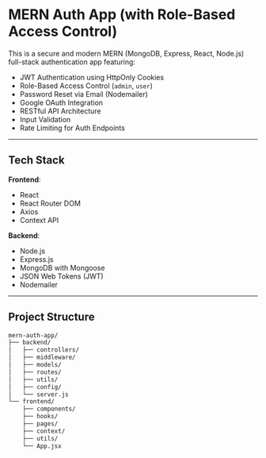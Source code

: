 # MERN Auth App (with Role-Based Access Control)

This is a secure and modern MERN (MongoDB, Express, React, Node.js) full-stack authentication app featuring:

-  JWT Authentication using HttpOnly Cookies
-  Role-Based Access Control (`admin`, `user`)
-  Password Reset via Email (Nodemailer)
-  Google OAuth Integration
-  RESTful API Architecture
-  Input Validation
-  Rate Limiting for Auth Endpoints

---

##  Tech Stack

**Frontend**:
- React
- React Router DOM
- Axios
- Context API

**Backend**:
- Node.js
- Express.js
- MongoDB with Mongoose
- JSON Web Tokens (JWT)
- Nodemailer

---

##  Project Structure

```bash
mern-auth-app/
├── backend/
│   ├── controllers/
│   ├── middleware/
│   ├── models/
│   ├── routes/
│   ├── utils/
│   ├── config/
│   └── server.js
└── frontend/
    ├── components/
    ├── hooks/
    ├── pages/
    ├── context/
    ├── utils/
    └── App.jsx

